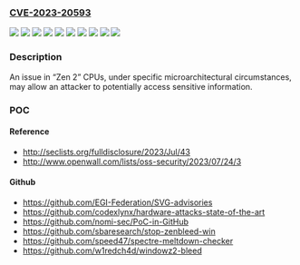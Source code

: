 ### [CVE-2023-20593](https://cve.mitre.org/cgi-bin/cvename.cgi?name=CVE-2023-20593)
![](https://img.shields.io/static/v1?label=Product&message=2nd%20Gen%20AMD%20EPYC%E2%84%A2%20Processors&color=blue)
![](https://img.shields.io/static/v1?label=Product&message=3rd%20Gen%20AMD%20Ryzen%E2%84%A2%20Threadripper%E2%84%A2%20Processors%20%E2%80%9CCastle%20Peak%E2%80%9D%20HEDT&color=blue)
![](https://img.shields.io/static/v1?label=Product&message=AMD%20Ryzen%E2%84%A2%204000%20Series%20Desktop%20Processors%20with%20Radeon%E2%84%A2%20Graphics%20%E2%80%9CRenoir%E2%80%9D%20AM4&color=blue)
![](https://img.shields.io/static/v1?label=Product&message=Ryzen%E2%84%A2%203000%20Series%20Desktop%20Processors%20%E2%80%9CMatisse%E2%80%9D%20AM4&color=blue)
![](https://img.shields.io/static/v1?label=Product&message=Ryzen%E2%84%A2%204000%20Series%20Mobile%20processors%20with%20Radeon%E2%84%A2%20Graphics%20%E2%80%9CRenoir%E2%80%9D&color=blue)
![](https://img.shields.io/static/v1?label=Product&message=Ryzen%E2%84%A2%205000%20Series%20Mobile%20processors%20with%20Radeon%E2%84%A2%20Graphics%20%E2%80%9CLucienne%E2%80%9D&color=blue)
![](https://img.shields.io/static/v1?label=Product&message=Ryzen%E2%84%A2%207020%20Series%20processors%20%E2%80%9CMendocino%E2%80%9D%20FT6&color=blue)
![](https://img.shields.io/static/v1?label=Product&message=Ryzen%E2%84%A2%20Threadripper%E2%84%A2%20PRO%20Processors%20%E2%80%9CCastle%20Peak%E2%80%9D%20WS%20SP3&color=blue)
![](https://img.shields.io/static/v1?label=Version&message=n%2Fa&color=blue)
![](https://img.shields.io/static/v1?label=Vulnerability&message=n%2Fa&color=brighgreen)

### Description

An issue in “Zen 2” CPUs, under specific microarchitectural circumstances, may allow an attacker to potentially access sensitive information.

### POC

#### Reference
- http://seclists.org/fulldisclosure/2023/Jul/43
- http://www.openwall.com/lists/oss-security/2023/07/24/3

#### Github
- https://github.com/EGI-Federation/SVG-advisories
- https://github.com/codexlynx/hardware-attacks-state-of-the-art
- https://github.com/nomi-sec/PoC-in-GitHub
- https://github.com/sbaresearch/stop-zenbleed-win
- https://github.com/speed47/spectre-meltdown-checker
- https://github.com/w1redch4d/windowz2-bleed

